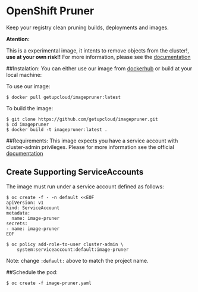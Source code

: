 # OpenShift Pruner
Keep your registry clean pruning builds, deployments and images.

**Atention:**

This is a experimental image, it intents to remove objects from the cluster!, **use at your own risk!!**
For more information, please see the [documentation](https://docs.openshift.org/latest/admin_guide/pruning_resources.html)


##Instalation:
You can either use our image from [dockerhub](https://hub.docker.com/r/getupcloud/imagepruner) or build at your local machine:

To use our image:
 ```
 $ docker pull getupcloud/imagepruner:latest
 ```

To build the image:

  ```
  $ git clone https://github.com/getupcloud/imagepruner.git
  $ cd imagepruner
  $ docker build -t imagepruner:latest .
  ```

##Requirements:
This image expects you have a service account with cluster-admin privileges. Please for more information see the official [documentation](https://docs.openshift.org/latest/architecture/additional_concepts/authorization.html#roles)

## Create Supporting ServiceAccounts

The image must run under a service account defined as follows:

  ```
  $ oc create -f - -n default <<EOF
  apiVersion: v1
  kind: ServiceAccount
  metadata:
    name: image-pruner
  secrets:
  - name: image-pruner
  EOF

  $ oc policy add-role-to-user cluster-admin \
      system:serviceaccount:default:image-pruner
  ```

Note: change `:default:` above to match the project name.


##Schedule the pod:

  ```
  $ oc create -f image-pruner.yaml
  ```
